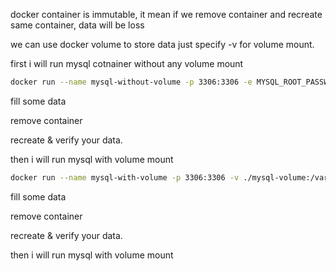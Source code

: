 docker container is immutable, it mean if we remove container and recreate same container, data will be loss

we can use docker volume to store data 
just specify -v for volume mount.

first i will run mysql cotnainer without any volume mount
```bash
docker run --name mysql-without-volume -p 3306:3306 -e MYSQL_ROOT_PASSWORD=my-secret-pw -d mysql:latest
```

fill some data

remove container

recreate  &  verify your data.

then i will run mysql with volume mount 



```bash
docker run --name mysql-with-volume -p 3306:3306 -v ./mysql-volume:/var/lib/mysql -e MYSQL_ROOT_PASSWORD=my-secret-pw -d mysql:latest
```
fill some data

remove container

recreate  &  verify your data.

then i will run mysql with volume mount 

